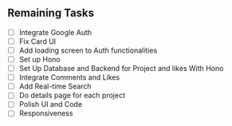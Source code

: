 ## Remaining Tasks

- [ ] Integrate Google Auth
- [ ] Fix Card UI
- [ ] Add loading screen to Auth functionalities
- [ ] Set up Hono
- [ ] Set Up Database and Backend for Project and likes With Hono
- [ ] Integrate Comments and Likes
- [ ] Add Real-time Search
- [ ] Do details page for each project
- [ ] Polish UI and Code
- [ ] Responsiveness
